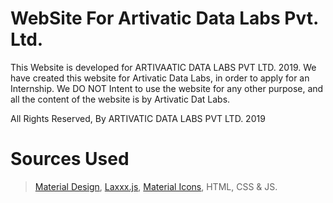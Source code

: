 # WebSite For Artivatic Data Labs Pvt. Ltd.
This Website is developed for ARTIVAATIC DATA LABS PVT LTD. 2019.
We have created this website for Artivatic Data Labs, in order to apply for an Internship. We DO NOT Intent to use the website for any other purpose, and all the content of the website is by Artivatic Dat Labs.

All Rights Reserved, By ARTIVATIC DATA LABS PVT LTD. 2019

# Sources Used
>  <a href="https://www.material.io"> Material Design</a>, 
>  <a href="https://github.com/alexfoxy/laxxx"> Laxxx.js</a>, 
>  <a href="https://fonts.googleapis.com/icon?family=Material+Icons">Material Icons</a>, 
>  HTML, CSS &amp; JS.
